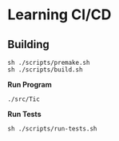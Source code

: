 <h1>Learning CI/CD</h1>

<h2>Building</h2>

```
sh ./scripts/premake.sh
sh ./scripts/build.sh 
```

<b>Run Program</b>
```
./src/Tic
```

<b>Run Tests</b>
```
sh ./scripts/run-tests.sh 
```

